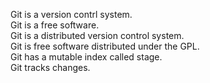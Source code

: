 Git is a version contrl system.</br>
Git is a free software.</br>
Git is a distributed version control system.</br>
Git is free software distributed under the GPL.</br>
Git has a mutable index called stage.</br>
Git tracks changes.</br>